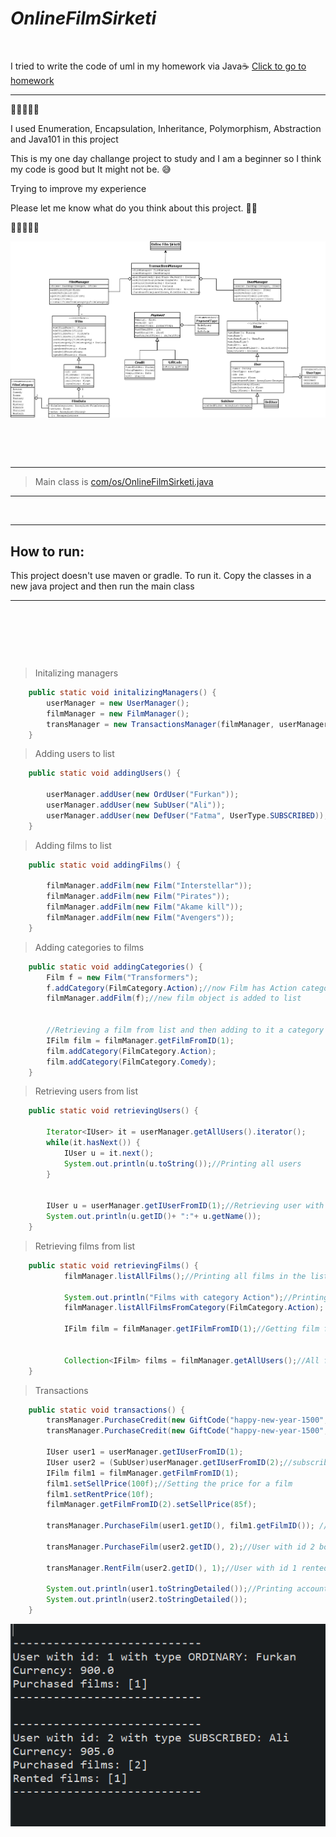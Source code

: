 # ***OnlineFilmSirketi***

<p>&nbsp;</p>


I tried to write the code of uml in my homework via Java☕ [Click to go to homework](https://github.com/furkanaliunal/PatikaDevOOP#-%C3%B6dev-4---online-film-sitesi)

---

🔶🔷💠🔷🔶

I used Enumeration, Encapsulation, Inheritance, Polymorphism, Abstraction and Java101 in this project


This is my one day challange project to study and I am a beginner so I think my code is good but It might not be. 😅

Trying to improve my experience

Please let me know what do you think about this project. 🙏🏻  
 

🔶🔷💠🔷🔶


![uml](src/images/uml.png)




<p>&nbsp;</p>
<p>&nbsp;</p>

---

>Main class is [com/os/OnlineFilmSirketi.java](https://github.com/furkanaliunal/PatikaOOP-OnlineFilmSirketi-in-Java-/blob/main/src/com/os/OnlineFilmSirketi.java)

---

<p>&nbsp;</p>

---

## How to run:
This project doesn't use maven or gradle. 
To run it. Copy the classes in a new java project and then run the main class 

---

<p>&nbsp;</p>
<p>&nbsp;</p>
<p>&nbsp;</p>

>Initalizing managers
```java
    public static void initalizingManagers() {
		userManager = new UserManager();
		filmManager = new FilmManager();
		transManager = new TransactionsManager(filmManager, userManager);//requires both managers
    }
```

>Adding users to list
```java
    public static void addingUsers() {
		
		userManager.addUser(new OrdUser("Furkan"));
		userManager.addUser(new SubUser("Ali"));
		userManager.addUser(new DefUser("Fatma", UserType.SUBSCRIBED));//DefUser is just for testing purposes
    }
```

>Adding films to list
```java
    public static void addingFilms() {

		filmManager.addFilm(new Film("Interstellar"));
		filmManager.addFilm(new Film("Pirates"));
		filmManager.addFilm(new Film("Akame kill"));
		filmManager.addFilm(new Film("Avengers"));
	}
```

>Adding categories to films
```java
    public static void addingCategories() {
        Film f = new Film("Transformers");
		f.addCategory(FilmCategory.Action);//now Film has Action category
		filmManager.addFilm(f);//new film object is added to list


        //Retrieving a film from list and then adding to it a category
        IFilm film = filmManager.getFilmFromID(1);
		film.addCategory(FilmCategory.Action);
		film.addCategory(FilmCategory.Comedy);
	}
```

>Retrieving users from list
```java
    public static void retrievingUsers() {
		
		Iterator<IUser> it = userManager.getAllUsers().iterator();
		while(it.hasNext()) {
			IUser u = it.next();
			System.out.println(u.toString());//Printing all users
		}
		
		
		IUser u = userManager.getIUserFromID(1);//Retrieving user with ID 1
		System.out.println(u.getID()+ ":"+ u.getName());
	}
```

>Retrieving films from list
```java
    public static void retrievingFilms() {
			filmManager.listAllFilms();//Printing all films in the list

			System.out.println("Films with category Action");//Printing all films from a category
			filmManager.listAllFilmsFromCategory(FilmCategory.Action);

            IFilm film = filmManager.getIFilmFromID(1);//Getting film from id

            
			Collection<IFilm> films = filmManager.getAllUsers();//All films from the list an object
	}
```

>Transactions
```java
    public static void transactions() {
		transManager.PurchaseCredit(new GiftCode("happy-new-year-1500", 1000, 1));//1000 Credit has been added to user with id 1
		transManager.PurchaseCredit(new GiftCode("happy-new-year-1500", 1000, 2));
		
		IUser user1 = userManager.getIUserFromID(1);
		IUser user2 = (SubUser)userManager.getIUserFromID(2);//subscribed one
		IFilm film1 = filmManager.getFilmFromID(1);
		film1.setSellPrice(100f);//Setting the price for a film
		film1.setRentPrice(10f);
		filmManager.getFilmFromID(2).setSellPrice(85f);
		
		transManager.PurchaseFilm(user1.getID(), film1.getFilmID()); //User with id 1 bought a film

		transManager.PurchaseFilm(user2.getID(), 2);//User with id 2 bought a film

		transManager.RentFilm(user2.getID(), 1);//User with id 1 rented a film

		System.out.println(user1.toStringDetailed());//Printing account details
		System.out.println(user2.toStringDetailed());
	}
```
![Output](src/images/1.png)
